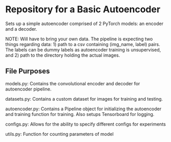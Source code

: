 # Repository for a Basic Autoencoder

Sets up a simple autoencoder comprised of 2 PyTorch models: an encoder and a decoder.

NOTE: Will have to bring your own data. The pipeline is expecting two things regarding data: 1) path to a csv containing (img_name, label) pairs. The labels can be dummy labels as autoencoder training is unsupervised, and 2) path to the directory holding the actual images.

## File Purposes

models.py: Contains the convolutional encoder and decoder for autoencoder pipeline.

datasets.py: Contains a custom dataset for images for training and testing.

autoencoder.py: Contains a Pipeline object for initializing the autoencoder and training function for training. Also setups Tensorboard for logging.

configs.py: Allows for the ability to specify different configs for experiments

utils.py: Function for counting parameters of model
